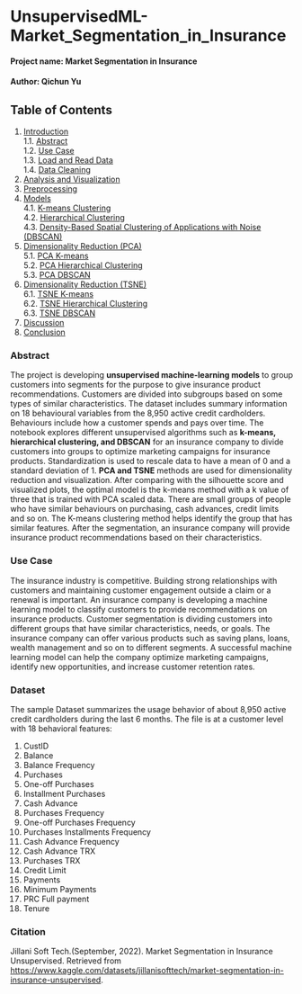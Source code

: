 # UnsupervisedML-Market_Segmentation_in_Insurance
#### Project name: Market Segmentation in Insurance
#### Author: Qichun Yu

## Table of Contents
1. [Introduction](#Abstract)  
    1.1. [Abstract](#Abstract)  
    1.2. [Use Case](#Use-Case)  
    1.3. [Load and Read Data](#Load-and-Read-Data)  
    1.4. [Data Cleaning](#Data-Cleaning)
2. [Analysis and Visualization](#Analysis-and-Visualization)
3. [Preprocessing](#Preprocessing)
4. [Models](#Models)  
    4.1. [K-means Clustering](#K-means-Clustering)  
    4.2. [Hierarchical Clustering](#Hierarchical-Clustering)  
    4.3. [Density-Based Spatial Clustering of Applications with Noise (DBSCAN)](#Density-Based-Spatial-Clustering-of-Applications-with-Noise-(DBSCAN))  
5. [Dimensionality Reduction (PCA)](#Dimensionality-Reduction)  
    5.1. [PCA K-means](#PCA-K-means)    
    5.2. [PCA Hierarchical Clustering](#PCA-Hierarchical-Clustering)  
    5.3. [PCA DBSCAN](#PCA-DBSCAN)  
6. [Dimensionality Reduction (TSNE)](#T-Distributed-Stochastic-Neighbor-Embedding-(TSNE))  
    6.1. [TSNE K-means](#TSNE-K-means)    
    6.2. [TSNE Hierarchical Clustering](#TSNE-Hierarchical-Clustering)  
    6.3. [TSNE DBSCAN](#TSNE-DBSCAN)  
7. [Discussion](#Discussion)
8. [Conclusion](#Conclusion)

### Abstract

The project is developing **unsupervised machine-learning models** to group customers into segments for the purpose to give insurance product recommendations. Customers are divided into subgroups based on some types of similar characteristics. The dataset includes summary information on 18 behavioural variables from the 8,950 active credit cardholders. Behaviours include how a customer spends and pays over time. The notebook explores different unsupervised algorithms such as **k-means, hierarchical clustering, and DBSCAN** for an insurance company to divide customers into groups to optimize marketing campaigns for insurance products. Standardization is used to rescale data to have a mean of 0 and a standard deviation of 1.  **PCA and TSNE** methods are used for dimensionality reduction and visualization.  After comparing with the silhouette score and visualized plots, the optimal model is the k-means method with a k value of three that is trained with PCA scaled data. There are small groups of people who have similar behaviours on purchasing, cash advances, credit limits and so on. The K-means clustering method helps identify the group that has similar features. After the segmentation, an insurance company will provide insurance product recommendations based on their characteristics. 

### Use Case
The insurance industry is competitive. Building strong relationships with customers and maintaining customer engagement outside a claim or a renewal is important. An insurance company is developing a machine learning model to classify customers to provide recommendations on insurance products. Customer segmentation is dividing customers into different groups that have similar characteristics, needs, or goals. The insurance company can offer various products such as saving plans, loans, wealth management and so on to different segments. A successful machine learning model can help the company optimize marketing campaigns, identify new opportunities, and increase customer retention rates. 

### Dataset

The sample Dataset summarizes the usage behavior of about 8,950 active credit cardholders during the last 6 months. The file is at a customer level with 18 behavioral features:
<ol>
    <li>CustID</li>
<li>Balance</li>
<li>Balance Frequency</li>
<li>Purchases</li>
<li>One-off Purchases</li>
<li>Installment Purchases</li>
<li>Cash Advance</li>
<li>Purchases Frequency</li>
<li>One-off Purchases Frequency</li>
<li>Purchases Installments Frequency</li>
<li>Cash Advance Frequency</li>
<li>Cash Advance TRX</li>
<li>Purchases TRX</li>
<li>Credit Limit</li>
<li>Payments</li>
<li>Minimum Payments</li>
<li>PRC Full payment</li>
<li>Tenure</li>
</ol>

### Citation

Jillani Soft Tech.(September, 2022). Market Segmentation in Insurance Unsupervised. Retrieved from https://www.kaggle.com/datasets/jillanisofttech/market-segmentation-in-insurance-unsupervised.
